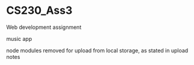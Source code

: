 # CS230_Ass3
Web development assignment  

music app  
  
node modules removed for upload from local storage, as stated in upload notes
